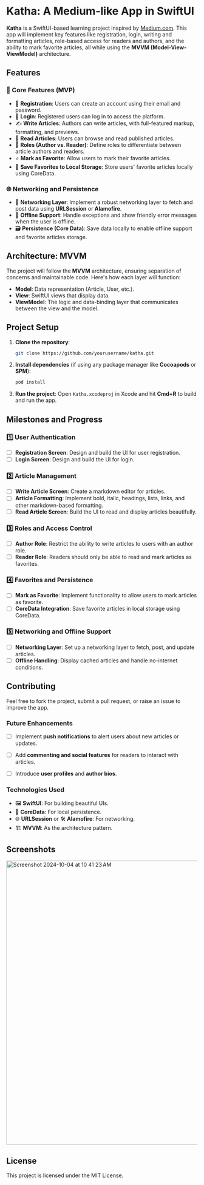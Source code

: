 # Katha: A Medium-like App in SwiftUI

**Katha** is a SwiftUI-based learning project inspired by [Medium.com](https://medium.com). This app will implement key features like registration, login, writing and formatting articles, role-based access for readers and authors, and the ability to mark favorite articles, all while using the **MVVM (Model-View-ViewModel)** architecture.

## Features

### 🌟 Core Features (MVP)
- 🔐 **Registration**: Users can create an account using their email and password.
- 🔑 **Login**: Registered users can log in to access the platform.
- ✍️ **Write Articles**: Authors can write articles, with full-featured markup, formatting, and previews.
- 📖 **Read Articles**: Users can browse and read published articles.
- 📝 **Roles (Author vs. Reader)**: Define roles to differentiate between article authors and readers.
- ⭐ **Mark as Favorite**: Allow users to mark their favorite articles.
- 💾 **Save Favorites to Local Storage**: Store users' favorite articles locally using CoreData.

### 🌐 Networking and Persistence
- 🔗 **Networking Layer**: Implement a robust networking layer to fetch and post data using **URLSession** or **Alamofire**.
- 🚫 **Offline Support**: Handle exceptions and show friendly error messages when the user is offline.
- 🗃️ **Persistence (Core Data)**: Save data locally to enable offline support and favorite articles storage.

## Architecture: MVVM
The project will follow the **MVVM** architecture, ensuring separation of concerns and maintainable code. Here's how each layer will function:

- **Model**: Data representation (Article, User, etc.).
- **View**: SwiftUI views that display data.
- **ViewModel**: The logic and data-binding layer that communicates between the view and the model.

<!---
## Best Coding Practices
- Use **Dependency Injection** for better code testability and maintainability.
- **Error Handling**: Gracefully handle networking and CoreData errors.
- **Local Storage**: Save user preferences and favorite articles using **CoreData**.
- **EnvironmentObject**: Manage global state for logged-in users, articles, etc., with SwiftUI's `@EnvironmentObject`.
- **Async Operations**: Perform async network operations and handle loading states.
-->

## Project Setup

1. **Clone the repository**:
   ```bash
   git clone https://github.com/yourusername/katha.git
   ```

2. **Install dependencies** (if using any package manager like **Cocoapods** or **SPM**):
   ```bash
   pod install
   ```

3. **Run the project**:
   Open `Katha.xcodeproj` in Xcode and hit **Cmd+R** to build and run the app.

## Milestones and Progress

### 1️⃣ User Authentication
- [ ] **Registration Screen**: Design and build the UI for user registration.
- [ ] **Login Screen**: Design and build the UI for login.

### 2️⃣ Article Management
- [ ] **Write Article Screen**: Create a markdown editor for articles.
- [ ] **Article Formatting**: Implement bold, italic, headings, lists, links, and other markdown-based formatting.
- [ ] **Read Article Screen**: Build the UI to read and display articles beautifully.

### 3️⃣ Roles and Access Control
- [ ] **Author Role**: Restrict the ability to write articles to users with an author role.
- [ ] **Reader Role**: Readers should only be able to read and mark articles as favorites.

### 4️⃣ Favorites and Persistence
- [ ] **Mark as Favorite**: Implement functionality to allow users to mark articles as favorite.
- [ ] **CoreData Integration**: Save favorite articles in local storage using CoreData.

### 5️⃣ Networking and Offline Support
- [ ] **Networking Layer**: Set up a networking layer to fetch, post, and update articles.
- [ ] **Offline Handling**: Display cached articles and handle no-internet conditions.

## Contributing
Feel free to fork the project, submit a pull request, or raise an issue to improve the app.

### Future Enhancements
- [ ] Implement **push notifications** to alert users about new articles or updates.
- [ ] Add **commenting and social features** for readers to interact with articles.
- [ ] Introduce **user profiles** and **author bios**.

  
### Technologies Used
- 🖼 **SwiftUI**: For building beautiful UIs.
- 💾 **CoreData**: For local persistence.
- 🌐 **URLSession** or 🛠 **Alamofire**: For networking.
- 🏗 **MVVM**: As the architecture pattern.

## Screenshots
<img width="749" alt="Screenshot 2024-10-04 at 10 41 23 AM" src="https://github.com/user-attachments/assets/9169d658-c302-4f0a-ad4f-cffa1b797646">

## License
This project is licensed under the MIT License.

